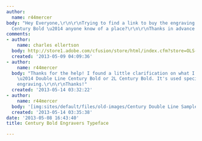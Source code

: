 ```yaml
---
author:
  name: r44mercer
body: "Hey Everyone,\r\n\r\nTrying to find a link to buy the engraving version of
  Century Bold \u2014 anyone know of a place?\r\n\r\nThanks in advance!\r\nRyan Mercer"
comments:
- author:
    name: charles ellertson
  body: http://store1.adobe.com/cfusion/store/html/index.cfm?store=OLS-US&event=displayFont&code=CNHQ10012000
  created: '2013-05-09 04:09:36'
- author:
    name: r44mercer
  body: "Thanks for the help! I found a little clarification on what I'm looking for
    \u2014 Double Line Century Bold or 2L Century Bold. It's used specifically in
    engraving.\r\n\r\nThanks!"
  created: '2013-05-14 03:32:22'
- author:
    name: r44mercer
  body: '[img:sites/default/files/old-images/Century Double Line Sample_5712.jpg]'
  created: '2013-05-14 03:35:38'
date: '2013-05-08 16:43:40'
title: Century Bold Engravers Typeface

---
```

